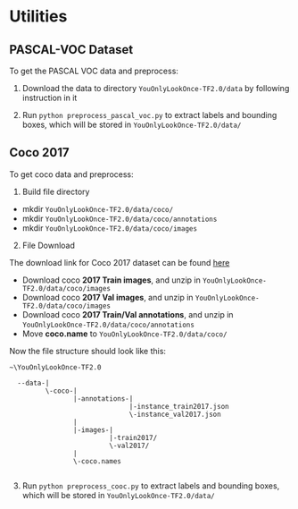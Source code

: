 # Utilities


## PASCAL-VOC Dataset
To get the PASCAL VOC data and preprocess:

1. Download the data to directory `YouOnlyLookOnce-TF2.0/data` by following instruction in it

2. Run
`python preprocess_pascal_voc.py`
to extract labels and bounding boxes, which will be stored in `YouOnlyLookOnce-TF2.0/data/`

## Coco 2017
To get coco data and preprocess:

1. Build file directory
* mkdir `YouOnlyLookOnce-TF2.0/data/coco/`
* mkdir `YouOnlyLookOnce-TF2.0/data/coco/annotations`
* mkdir `YouOnlyLookOnce-TF2.0/data/coco/images`

2. File Download

The download link for Coco 2017 dataset can be found [here](http://cocodataset.org/#download) 

* Download coco **2017 Train images**, and unzip in `YouOnlyLookOnce-TF2.0/data/coco/images`
* Download coco **2017 Val images**, and unzip in `YouOnlyLookOnce-TF2.0/data/coco/images`
* Download coco **2017 Train/Val annotations**, and unzip in `YouOnlyLookOnce-TF2.0/data/coco/annotations`
* Move **coco.name** to `YouOnlyLookOnce-TF2.0/data/coco/`

Now the file structure should look like this: 

```
~\YouOnlyLookOnce-TF2.0

  --data-|
         \-coco-|
                |-annotations-|
                              |-instance_train2017.json
                              \-instance_val2017.json
                |
                |-images-|
                         |-train2017/
                         \-val2017/
                |
                \-coco.names
                     
```

3. Run
`python preprocess_cooc.py`
to extract labels and bounding boxes, which will be stored in `YouOnlyLookOnce-TF2.0/data/`
